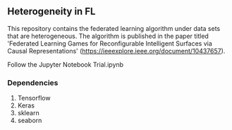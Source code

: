 ## Heterogeneity in FL
This repository contains the federated learning algorithm under data sets that are heterogeneous. The algorithm is published in the paper titled 'Federated Learning Games for Reconfigurable Intelligent Surfaces via Causal Representations' (https://ieeexplore.ieee.org/document/10437657).

Follow the Jupyter Notebook Trial.ipynb 

### Dependencies

1. Tensorflow
2. Keras
3. sklearn
4. seaborn



